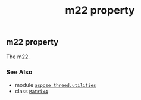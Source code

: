 ﻿---
title: m22 property
second_title: Aspose.3D for Python via .NET API References
description: 
type: docs
weight: 260
url: /aspose.threed.utilities/matrix4/m22/
is_root: false
---

## m22 property


The m22.

### See Also
* module [`aspose.threed.utilities`](../../)
* class [`Matrix4`](/3d/python-net/aspose.threed.utilities/matrix4)
